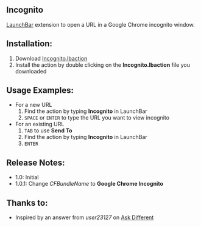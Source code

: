 ## Incognito
[LaunchBar](https://www.obdev.at/products/launchbar/index.html) extension to open a URL in a Google Chrome incognito window.

## Installation:
1. Download [Incognito.lbaction](https://dl.dropboxusercontent.com/u/20326286/lbdist/Incognito.lbaction)
2. Install the action by double clicking on the **Incognito.lbaction** file you downloaded

## Usage Examples:
* For a new URL
    1. Find the action by typing **Incognito** in LaunchBar
    2. `SPACE` or `ENTER` to type the URL you want to view incognito
* For an existing URL
    1. `TAB` to use **Send To**
    2. Find the action by typing **Incognito** in LaunchBar
    3. `ENTER`

## Release Notes:
* 1.0: Initial
* 1.0.1: Change *CFBundleName* to **Google Chrome Incognito**

## Thanks to:
* Inspired by an answer from *user23127* on [Ask Different](http://apple.stackexchange.com/a/123909)
